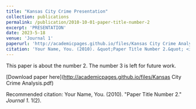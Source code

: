 ```yaml
---
title: "Kansas City Crime Presentation"
collection: publications
permalink: /publication/2010-10-01-paper-title-number-2
excerpt: 'PRESENTATION'
date: 2023-5-18
venue: 'Journal 1'
paperurl: 'http://academicpages.github.io/files/Kansas City Crime Analysis.pdf'
citation: 'Your Name, You. (2010). &quot;Paper Title Number 2.&quot; <i>Journal 1</i>. 1(2).'
---
```

This paper is about the number 2. The number 3 is left for future work.

[Download paper here](http://academicpages.github.io/files/Kansas City Crime Analysis.pdf)

Recommended citation: Your Name, You. (2010). "Paper Title Number 2." <i>Journal 1</i>. 1(2).
